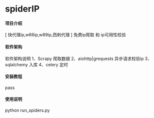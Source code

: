 # spiderIP

#### 项目介绍
[ 快代理ip,w66ip,w89ip,西刺代理 ] 免费ip爬取 和 ip可用性校验

#### 软件架构
软件架构说明
1、Scrapy 爬取数据
2、aiohttp|grequests 异步请求校验ip
3、sqlalchemy 入库
4、celery 定时


#### 安装教程
  pass

#### 使用说明
  python run_spiders.py


